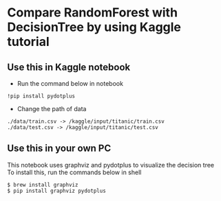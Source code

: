 # Compare RandomForest with DecisionTree by using Kaggle tutorial

## Use this in Kaggle notebook
- Run the command below in notebook
```
!pip install pydotplus
```
- Change the path of data
```
./data/train.csv -> /kaggle/input/titanic/train.csv
./data/test.csv -> /kaggle/input/titanic/test.csv
```

## Use this in your own PC
This notebook uses graphviz and pydotplus to visualize the decision tree<br>
To install this, run the commands below in shell
```
$ brew install graphviz
$ pip install graphviz pydotplus
```
